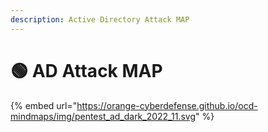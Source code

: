 ```yaml
---
description: Active Directory Attack MAP
---
```


# 🟢 AD Attack MAP

{% embed url="https://orange-cyberdefense.github.io/ocd-mindmaps/img/pentest_ad_dark_2022_11.svg" %}
